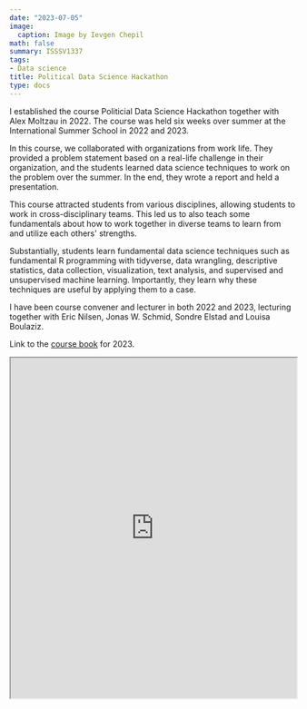 ```yaml
---
date: "2023-07-05"
image:
  caption: Image by Ievgen Chepil
math: false
summary: ISSSV1337
tags:
- Data science
title: Political Data Science Hackathon
type: docs
---
```


I established the course Politicial Data Science Hackathon together with Alex Moltzau in 2022. The course was held six weeks over summer at the International Summer School in 2022 and 2023.

In this course, we collaborated with organizations from work life. They provided a problem statement based on a real-life challenge in their organization, and the students learned data science techniques to work on the problem over the summer. In the end, they wrote a report and held a presentation.

This course attracted students from various disciplines, allowing students to work in cross-disciplinary teams. This led us to also teach some fundamentals about how to work together in diverse teams to learn from and utilize each others' strengths. 

Substantially, students learn fundamental data science techniques such as fundamental R programming with tidyverse, data wrangling, descriptive statistics, data collection, visualization, text analysis, and supervised and unsupervised machine learning. Importantly, they learn why these techniques are useful by applying them to a case.

I have been course convener and lecturer in both 2022 and 2023, lecturing together with Eric Nilsen, Jonas W. Schmid, Sondre Elstad and Louisa Boulaziz. 

Link to the [course book](https://shiny.uio.no/political_data_science_hackathon/) for 2023.

<iframe width="100%" height="600" name="iframe" src="https://shiny.uio.no/political_data_science_hackathon"></iframe>


